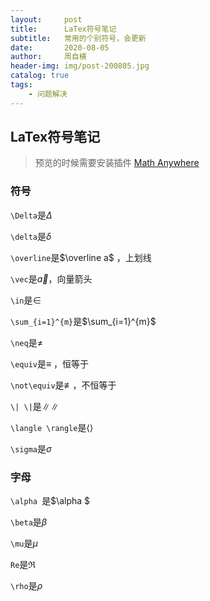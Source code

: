 ```yaml
---
layout:     post
title:      LaTex符号笔记
subtitle:   常用的个别符号，会更新
date:       2020-08-05
author:     周自横
header-img: img/post-200805.jpg
catalog: true
tags:
    - 问题解决
---
```


## LaTex符号笔记

> 预览的时候需要安装插件 [Math Anywhere](https://chrome.google.com/webstore/detail/math-anywhere/gebhifiddmaaeecbaiemfpejghjdjmhc/related?hl=en)

### 符号

`\Delta`是$\Delta$

`\delta`是$\delta$

`\overline`是$\overline a$ ，上划线

`\vec`是$\vec a$，向量箭头

`\in`是$\in$

`\sum_{i=1}^{m}`是$\sum_{i=1}^{m}$

`\neq`是$\neq$

`\equiv`是$\equiv$ ，恒等于

`\not\equiv`是$\not\equiv$，不恒等于

`\| \|`是$\| \|$

`\langle \rangle`是$\langle \rangle$

`\sigma`是$\sigma$

### 字母

`\alpha `是$\alpha $

`\beta`是$\beta$

`\mu`是$\mu$

`Re`是$\Re$

`\rho`是$\rho$

